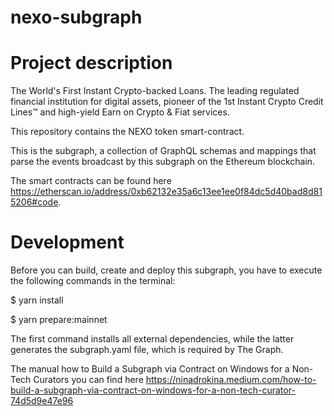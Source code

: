 # nexo-subgraph
# Project description

The World's First Instant Crypto-backed Loans. The leading regulated financial institution for digital assets, pioneer of the 1st Instant Crypto Credit Lines™ and high-yield Earn on Crypto & Fiat services.

This repository contains the NEXO token smart-contract.

This is the subgraph, a collection of GraphQL schemas and mappings that parse the events broadcast by this subgraph on the Ethereum blockchain.

The smart contracts can be found here https://etherscan.io/address/0xb62132e35a6c13ee1ee0f84dc5d40bad8d815206#code.

# Development
Before you can build, create and deploy this subgraph, you have to execute the following commands in the terminal:

$ yarn install

$ yarn prepare:mainnet

The first command installs all external dependencies, while the latter generates the subgraph.yaml file, which is required by The Graph.

The manual how to Build a Subgraph via Contract on Windows for a Non-Tech Curators you can find here https://ninadrokina.medium.com/how-to-build-a-subgraph-via-contract-on-windows-for-a-non-tech-curator-74d5d9e47e96
